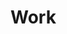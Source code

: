 # Work

<!-- Este fichero puede servirte para realizar tus notas, explicar cuestiones, todo lo que sea necesario para ti documentar... -->